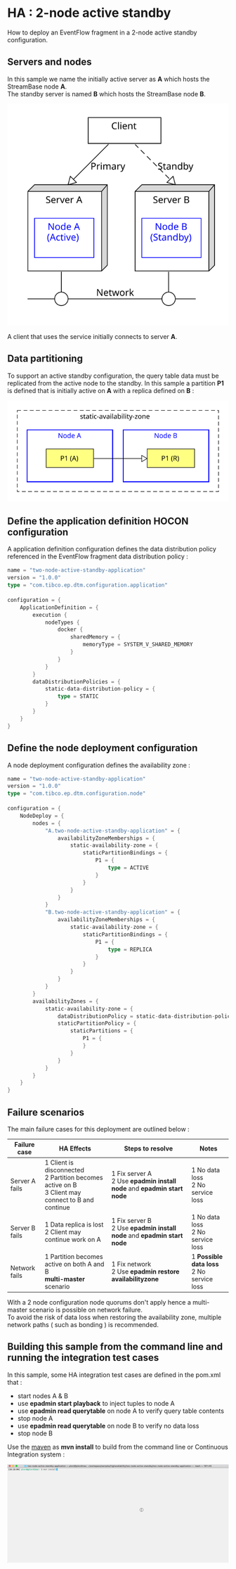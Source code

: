 # HA : 2-node active standby

How to deploy an EventFlow fragment in a 2-node active standby configuration.

## Servers and nodes

In this sample we name the initially active server as **A** which hosts the StreamBase node **A**.  
The standby server is named **B** which hosts the StreamBase node **B**.

![nodes](images/two-node-active-standby-nodes.svg)

A client that uses the service initially connects to server **A**.

## Data partitioning

To support an active standby configuration, the query table data must be replicated from the active node to the
standby.  In this sample a partition **P1** is defined that is initially active on **A**
with a replica defined on **B** :

![partitions](images/two-node-active-standby-partitions.svg)

## Define the application definition HOCON configuration

A  application definition configuration defines the data distribution policy referenced in the EventFlow fragment 
data distribution policy :


```scala
name = "two-node-active-standby-application"
version = "1.0.0"
type = "com.tibco.ep.dtm.configuration.application"

configuration = {
    ApplicationDefinition = {
        execution {
            nodeTypes {
                docker {
                    sharedMemory = {
                        memoryType = SYSTEM_V_SHARED_MEMORY
                    }
                }
            }
        }
        dataDistributionPolicies = {
            static-data-distribution-policy = {
                type = STATIC
            }
        }
    }
}
```

## Define the node deployment configuration

A node deployment configuration defines the availability zone :

```scala
name = "two-node-active-standby-application"
version = "1.0.0"
type = "com.tibco.ep.dtm.configuration.node"

configuration = {
    NodeDeploy = {
        nodes = {
            "A.two-node-active-standby-application" = {
                availabilityZoneMemberships = {
                    static-availability-zone = {
                        staticPartitionBindings = {
                            P1 = {
                                type = ACTIVE
                            }
                        }
                    }
                }
            }
            "B.two-node-active-standby-application" = {
                availabilityZoneMemberships = {
                    static-availability-zone = {
                        staticPartitionBindings = {
                            P1 = {
                                type = REPLICA
                            }
                        }
                    }
                }
            }
        }
        availabilityZones = {
            static-availability-zone = {
                dataDistributionPolicy = static-data-distribution-policy
                staticPartitionPolicy = {
                    staticPartitions = {
                        P1 = {
                        }
                    }
                }
            }
        }
    }
}
```

## Failure scenarios

The main failure cases for this deployment are outlined below :

Failure case | HA Effects | Steps to resolve | Notes
--- | --- | --- | ---
Server A fails | 1 Client is disconnected<br>2 Partition becomes active on B<br>3 Client may connect to B and continue  | 1 Fix server A<br>2 Use **epadmin install node** and **epadmin start node** | 1 No data loss<br>2 No service loss
Server B fails | 1 Data replica is lost<br>2 Client may continue work on A | 1 Fix server B<br>2 Use **epadmin install node** and **epadmin start node** | 1 No data loss<br>2 No service loss
Network fails  | 1 Partition becomes active on both A and B<br>**multi-master** scenario | 1 Fix network<br>2 Use **epadmin restore availabilityzone** | 1 **Possible data loss**<br>2 No service loss

With a 2 node configuration node quorums don't apply hence a multi-master scenario is possible on network failure.  
To avoid the risk of data loss when restoring the availability zone, multiple network paths ( such as bonding )
is recommended.

## Building this sample from the command line and running the integration test cases

In this sample, some HA integration test cases are defined in the pom.xml that :

* start nodes A & B
* use **epadmin start playback** to inject tuples to node A
* use **epadmin read querytable** on node A to verify query table contents
* stop node A
* use **epadmin read querytable** on node B to verify no data loss
* stop node B

Use the [maven](https://maven.apache.org) as **mvn install** to build from the command line or Continuous Integration system :

![maven](images/maven.gif)

